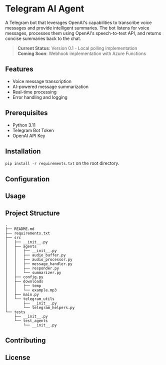 # Telegram AI Agent

A Telegram bot that leverages OpenAI's capabilities to transcribe voice messages and provide intelligent summaries. The bot listens for voice messages, processes them using OpenAI's speech-to-text API, and returns concise summaries back to the chat.

> **Current Status**: Version 0.1 - Local polling implementation  
> **Coming Soon**: Webhook implementation with Azure Functions

## Features

- Voice message transcription
- AI-powered message summarization
- Real-time processing
- Error handling and logging

## Prerequisites

- Python 3.11
- Telegram Bot Token
- OpenAI API Key

## Installation

```pip install -r requirements.txt``` on the root directory.

## Configuration

## Usage

## Project Structure

```
.
├── README.md
├── requirements.txt
├── src
│   ├── __init__.py
│   ├── agents
│   │   ├── __init__.py
│   │   ├── audio_buffer.py
│   │   ├── audio_processor.py
│   │   ├── message_handler.py
│   │   ├── responder.py
│   │   └── summarizer.py
│   ├── config.py
│   ├── downloads
│   │   ├── temp
│   │   └── example.mp3
│   ├── main.py
│   └── telegram_utils
│       ├── __init__.py
│       └── telegram_helpers.py
└── tests
    ├── __init__.py
    └── test_agents
        └── __init__.py
```

## Contributing

## License